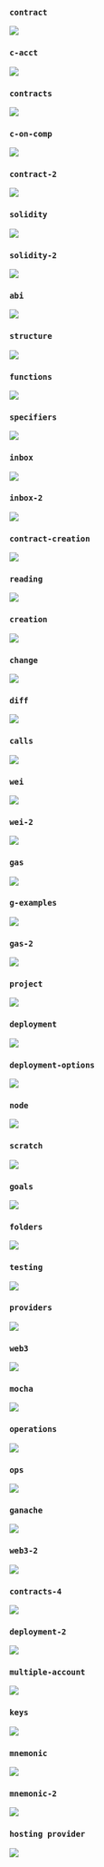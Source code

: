 ### `contract`

![](imgs/contract.png)

### `c-acct`

![](imgs/c-acct.png)

### `contracts`

![](imgs/contracts.png)

### `c-on-comp`

![](imgs/c-on-comp.png)

### `contract-2`

![](imgs/contract-2.png)

### `solidity`

![](imgs/solidity.png)

### `solidity-2`

![](imgs/solidity-2.png)

### `abi`

![](imgs/abi.png)

### `structure`

![](imgs/structure.png)

### `functions`

![](imgs/functions.png)

### `specifiers`

![](imgs/specifiers.png)

### `inbox`

![](imgs/inbox.png)

### `inbox-2`

![](imgs/inbox-2.png)

### `contract-creation`

![](imgs/contract-creation.png)

### `reading`

![](imgs/reading.png)

### `creation`

![](imgs/creation.png)

### `change`

![](imgs/change.png)

### `diff`

![](imgs/diff.png)

### `calls`

![](imgs/calls.png)

### `wei`

![](imgs/wei.png)

### `wei-2`

![](imgs/wei-2.png)

### `gas`

![](imgs/gas.png)

### `g-examples`

![](imgs/g-examples.png)

### `gas-2`

![](imgs/gas-2.png)

### `project`

![](imgs/project.png)

### `deployment`

![](imgs/deployment.png)

### `deployment-options`

![](imgs/deployment-options.png)

### `node`

![](imgs/node.png)

### `scratch`

![](imgs/scratch.png)

### `goals`

![](imgs/goals.png)

### `folders`

![](imgs/folders.png)

### `testing`

![](imgs/testing.png)

### `providers`

![](imgs/providers.png)

### `web3`

![](imgs/web3.png)

### `mocha`

![](imgs/mocha.png)

### `operations`

![](imgs/operations.png)

### `ops`

![](imgs/ops.png)

### `ganache`

![](imgs/ganache.png)

### `web3-2`

![](imgs/web3-2.png)

### `contracts-4`

![](imgs/contracts-4.png)

### `deployment-2`

![](imgs/deployment-2.png)

### `multiple-account`

![](imgs/multiple-account.png)

### `keys`

![](imgs/keys.png)

### `mnemonic`

![](imgs/mnemonic.png)

### `mnemonic-2`

![](imgs/mnemonic-2.png)

### `hosting provider`

![](imgs/last.png)
